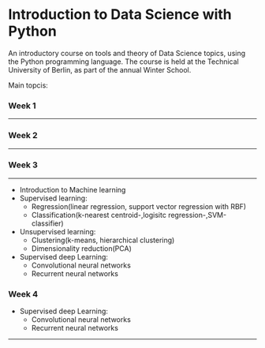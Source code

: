 # Introduction to Data Science with Python
An introductory course on tools and theory of Data Science topics, using the Python programming language. The course is held at the Technical University of Berlin, as part of the annual Winter School.

Main topcis:

### Week 1
---

### Week 2
---

### Week 3
---
- Introduction to Machine learning
- Supervised learning:
	- Regression(linear regression, support vector regression with RBF)
	- Classification(k-nearest centroid-,logisitc regression-,SVM-classifier)
- Unsupervised learning:
	- Clustering(k-means, hierarchical clustering)
	- Dimensionality reduction(PCA)
- Supervised deep Learning:
	- Convolutional neural networks
	- Recurrent neural networks
### Week 4
- Supervised deep Learning:
	- Convolutional neural networks
	- Recurrent neural networks
---
